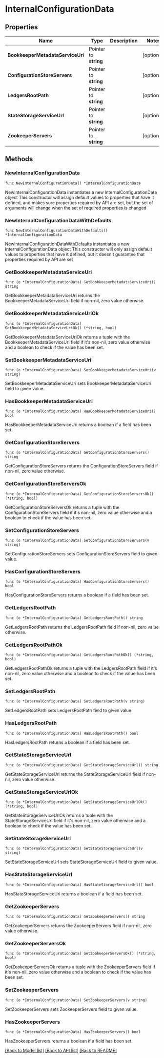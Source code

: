 # InternalConfigurationData

## Properties

Name | Type | Description | Notes
------------ | ------------- | ------------- | -------------
**BookkeeperMetadataServiceUri** | Pointer to **string** |  | [optional] 
**ConfigurationStoreServers** | Pointer to **string** |  | [optional] 
**LedgersRootPath** | Pointer to **string** |  | [optional] 
**StateStorageServiceUrl** | Pointer to **string** |  | [optional] 
**ZookeeperServers** | Pointer to **string** |  | [optional] 

## Methods

### NewInternalConfigurationData

`func NewInternalConfigurationData() *InternalConfigurationData`

NewInternalConfigurationData instantiates a new InternalConfigurationData object
This constructor will assign default values to properties that have it defined,
and makes sure properties required by API are set, but the set of arguments
will change when the set of required properties is changed

### NewInternalConfigurationDataWithDefaults

`func NewInternalConfigurationDataWithDefaults() *InternalConfigurationData`

NewInternalConfigurationDataWithDefaults instantiates a new InternalConfigurationData object
This constructor will only assign default values to properties that have it defined,
but it doesn't guarantee that properties required by API are set

### GetBookkeeperMetadataServiceUri

`func (o *InternalConfigurationData) GetBookkeeperMetadataServiceUri() string`

GetBookkeeperMetadataServiceUri returns the BookkeeperMetadataServiceUri field if non-nil, zero value otherwise.

### GetBookkeeperMetadataServiceUriOk

`func (o *InternalConfigurationData) GetBookkeeperMetadataServiceUriOk() (*string, bool)`

GetBookkeeperMetadataServiceUriOk returns a tuple with the BookkeeperMetadataServiceUri field if it's non-nil, zero value otherwise
and a boolean to check if the value has been set.

### SetBookkeeperMetadataServiceUri

`func (o *InternalConfigurationData) SetBookkeeperMetadataServiceUri(v string)`

SetBookkeeperMetadataServiceUri sets BookkeeperMetadataServiceUri field to given value.

### HasBookkeeperMetadataServiceUri

`func (o *InternalConfigurationData) HasBookkeeperMetadataServiceUri() bool`

HasBookkeeperMetadataServiceUri returns a boolean if a field has been set.

### GetConfigurationStoreServers

`func (o *InternalConfigurationData) GetConfigurationStoreServers() string`

GetConfigurationStoreServers returns the ConfigurationStoreServers field if non-nil, zero value otherwise.

### GetConfigurationStoreServersOk

`func (o *InternalConfigurationData) GetConfigurationStoreServersOk() (*string, bool)`

GetConfigurationStoreServersOk returns a tuple with the ConfigurationStoreServers field if it's non-nil, zero value otherwise
and a boolean to check if the value has been set.

### SetConfigurationStoreServers

`func (o *InternalConfigurationData) SetConfigurationStoreServers(v string)`

SetConfigurationStoreServers sets ConfigurationStoreServers field to given value.

### HasConfigurationStoreServers

`func (o *InternalConfigurationData) HasConfigurationStoreServers() bool`

HasConfigurationStoreServers returns a boolean if a field has been set.

### GetLedgersRootPath

`func (o *InternalConfigurationData) GetLedgersRootPath() string`

GetLedgersRootPath returns the LedgersRootPath field if non-nil, zero value otherwise.

### GetLedgersRootPathOk

`func (o *InternalConfigurationData) GetLedgersRootPathOk() (*string, bool)`

GetLedgersRootPathOk returns a tuple with the LedgersRootPath field if it's non-nil, zero value otherwise
and a boolean to check if the value has been set.

### SetLedgersRootPath

`func (o *InternalConfigurationData) SetLedgersRootPath(v string)`

SetLedgersRootPath sets LedgersRootPath field to given value.

### HasLedgersRootPath

`func (o *InternalConfigurationData) HasLedgersRootPath() bool`

HasLedgersRootPath returns a boolean if a field has been set.

### GetStateStorageServiceUrl

`func (o *InternalConfigurationData) GetStateStorageServiceUrl() string`

GetStateStorageServiceUrl returns the StateStorageServiceUrl field if non-nil, zero value otherwise.

### GetStateStorageServiceUrlOk

`func (o *InternalConfigurationData) GetStateStorageServiceUrlOk() (*string, bool)`

GetStateStorageServiceUrlOk returns a tuple with the StateStorageServiceUrl field if it's non-nil, zero value otherwise
and a boolean to check if the value has been set.

### SetStateStorageServiceUrl

`func (o *InternalConfigurationData) SetStateStorageServiceUrl(v string)`

SetStateStorageServiceUrl sets StateStorageServiceUrl field to given value.

### HasStateStorageServiceUrl

`func (o *InternalConfigurationData) HasStateStorageServiceUrl() bool`

HasStateStorageServiceUrl returns a boolean if a field has been set.

### GetZookeeperServers

`func (o *InternalConfigurationData) GetZookeeperServers() string`

GetZookeeperServers returns the ZookeeperServers field if non-nil, zero value otherwise.

### GetZookeeperServersOk

`func (o *InternalConfigurationData) GetZookeeperServersOk() (*string, bool)`

GetZookeeperServersOk returns a tuple with the ZookeeperServers field if it's non-nil, zero value otherwise
and a boolean to check if the value has been set.

### SetZookeeperServers

`func (o *InternalConfigurationData) SetZookeeperServers(v string)`

SetZookeeperServers sets ZookeeperServers field to given value.

### HasZookeeperServers

`func (o *InternalConfigurationData) HasZookeeperServers() bool`

HasZookeeperServers returns a boolean if a field has been set.


[[Back to Model list]](../README.md#documentation-for-models) [[Back to API list]](../README.md#documentation-for-api-endpoints) [[Back to README]](../README.md)


